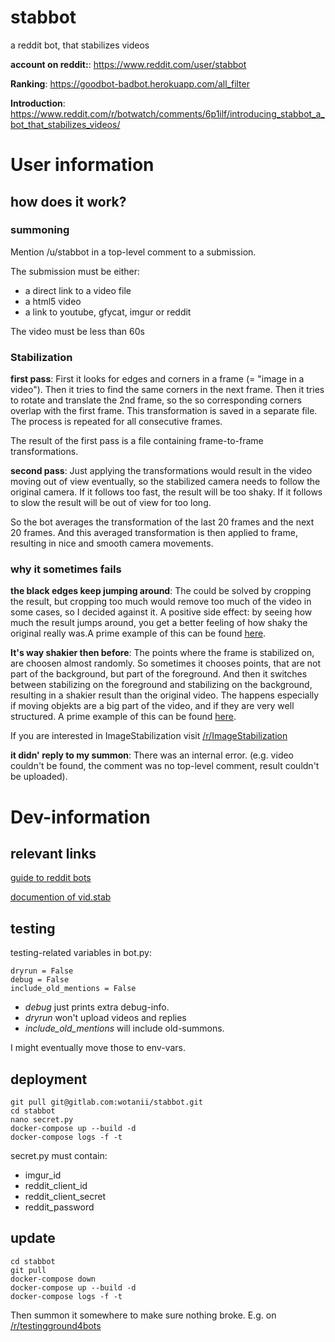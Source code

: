 # stabbot

a reddit bot, that stabilizes videos

**account on reddit:**: https://www.reddit.com/user/stabbot

**Ranking**: https://goodbot-badbot.herokuapp.com/all_filter

**Introduction**: https://www.reddit.com/r/botwatch/comments/6p1ilf/introducing_stabbot_a_bot_that_stabilizes_videos/

# User information

## how does it work?

### summoning

Mention /u/stabbot in a top-level comment to a submission.

The submission must be either:
  * a direct link to a video file
  * a html5 video
  * a link to youtube, gfycat, imgur or reddit

The video must be less than 60s

### Stabilization

**first pass**:
First it looks for edges and corners in a frame (= "image in a video").
Then it tries to find the same corners in the next frame. Then it tries
to rotate and translate the 2nd frame, so the so corresponding corners overlap with the
first frame. This transformation is saved in a separate file.
The process is repeated for all consecutive frames.

The result of the first pass is a file containing frame-to-frame transformations.

**second pass**:
Just applying the transformations would result in the video moving out of view eventually,
so the stabilized camera needs to follow the original camera. If it follows
too fast, the result will be too shaky. If it follows to slow the result will
be out of view for too long.

So the bot averages the transformation of the last 20 frames and the next 20 frames.
And this averaged transformation is then applied to frame, resulting in nice
and smooth camera movements.

### why it sometimes fails

**the black edges keep jumping around**: The could be solved by cropping the result,
but cropping too much would remove too much of the video in some cases, so
I decided against it. A positive side effect: by seeing how much the
result jumps around, you get a better feeling of how shaky the original really
was.A prime example of
this can be found [here](https://www.reddit.com/r/nonononoyes/comments/6vb4vb/motorcycle_takes_a_rocky_ride/dlyydcl/).

**It's way shakier then before**: The points where the frame is stabilized on, are
choosen almost randomly. So sometimes it chooses points, that are not
part of the background, but part of the foreground. And then it switches between
stabilizing on the foreground and stabilizing on the background, resulting in
a shakier result than the original video. The happens especially if moving objekts
are a big part of the video, and if they are very well structured. A prime example of
this can be found [here](https://www.reddit.com/r/Simulated/comments/6va1j9/voxelized_explosion/dlz5zmi/).


If you are interested in ImageStabilization visit [/r/ImageStabilization](https://www.reddit.com/r/ImageStabilization/)

**it didn' reply to my summon**: There was an internal error. (e.g. video
couldn't be found, the comment was no top-level comment,
result couldn't be uploaded).


# Dev-information

## relevant links

[guide to reddit bots](http://pythonforengineers.com/build-a-reddit-bot-part-1/)

[documention of vid.stab](https://github.com/georgmartius/vid.stab)

## testing

testing-related variables in bot.py:

    dryrun = False
    debug = False
    include_old_mentions = False

* *debug* just prints extra debug-info.
* *dryrun* won't upload videos and replies
* *include_old_mentions* will include old-summons.

I might eventually move those to env-vars.

## deployment

    git pull git@gitlab.com:wotanii/stabbot.git
    cd stabbot
    nano secret.py
    docker-compose up --build -d
    docker-compose logs -f -t

secret.py must contain:

* imgur_id
* reddit_client_id
* reddit_client_secret
* reddit_password


## update

    cd stabbot
    git pull
    docker-compose down
    docker-compose up --build -d
    docker-compose logs -f -t

Then summon it somewhere to make sure nothing broke.
E.g. on [/r/testingground4bots](https://www.reddit.com/r/testingground4bots/)
